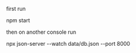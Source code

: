 first run 

npm start


then on another console run 


npx json-server --watch data/db.json --port 8000
